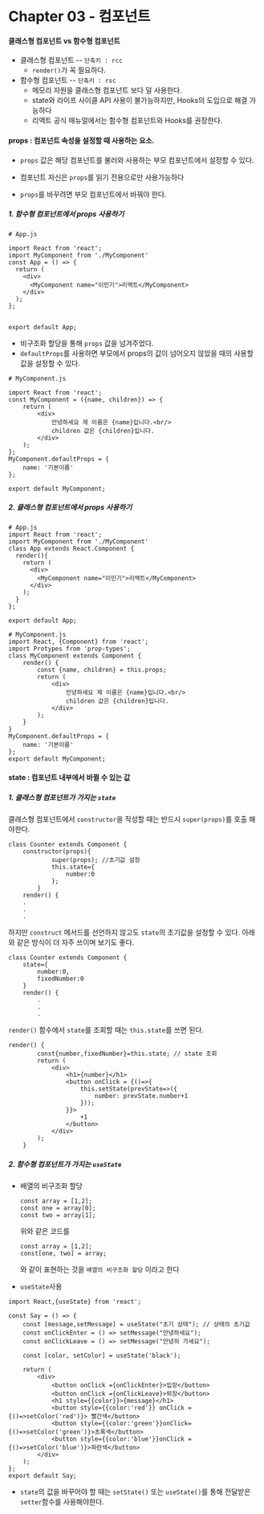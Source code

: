 # Chapter 03 - 컴포넌트



#### 클래스형 컴포넌트 vs 함수형 컴포넌트

- 클래스형 컴포넌트 -- `단축키 : rcc`
  - `render()`가 꼭 필요하다.
- 함수형 컴포넌트 -- `단축키 : rsc`
  - 메모리 자원을 클래스형 컴포넌트 보다 덜 사용한다.
  - state와 라이프 사이클 API 사용이 불가능하지만, Hooks의 도입으로 해결 가능하다
  - 리액트 공식 매뉴얼에서는 함수형 컴포넌트와 Hooks를 권장한다.



#### props : 컴포넌트 속성을 설정할 때 사용하는 요소.

- `props` 값은 해당 컴포넌트를 불러와 사용하는 부모 컴포넌트에서 설정할 수 있다.

- 컴포넌트 자신은 `props`를 읽기 전용으로만 사용가능하다
- `props`를 바꾸려면 부모 컴포넌트에서 바꿔야 한다.

 ##### 1. 함수형 컴포넌트에서 props 사용하기

```react
# App.js

import React from 'react';
import MyComponent from './MyComponent'
const App = () => {
  return (
    <div>
      <MyComponent name="이민기">리액트</MyComponent>
    </div>
  );
};


export default App;
```



- 비구조화 할당을 통해 `props` 값을 넘겨주었다.
- `defaultProps`를 사용하면 부모에서 props의 값이 넘어오지 않았을 때의 사용할 값을 설정할 수 있다.

```react
# MyComponent.js

import React from 'react';
const MyComponent = ({name, children}) => {    
    return (
        <div>
            안녕하세요 제 이름은 {name}입니다.<br/>
            children 값은 {children}입니다.
        </div>
    );
};
MyComponent.defaultProps = {
    name: '기본이름'
};

export default MyComponent;
```



##### 2. 클래스형 컴포넌트에서 props 사용하기

```react	
# App.js
import React from 'react';
import MyComponent from './MyComponent'
class App extends React.Component {
  render(){
    return (
      <div>
        <MyComponent name="이민기">리액트</MyComponent>
      </div>
    );    
  }
};

export default App;

# MyComponent.js
import React, {Component} from 'react';
import Protypes from 'prop-types';
class MyComponent extends Component {
    render() {
        const {name, children} = this.props;
        return (
            <div>
                안녕하세요 제 이름은 {name}입니다.<br/>
                children 값은 {children}입니다.
            </div>
        );
    }
}
MyComponent.defaultProps = {
    name: '기본이름'
};
export default MyComponent;
```



#### state : 컴포넌트 내부에서 바뀔 수 있는 값

##### 	1. 클래스형 컴포넌트가 가지는 `state`

클래스형 컴포넌트에서 `constructor`을 작성할 때는 반드시 `super(props)`를 호출 해야한다.

```react
class Counter extends Component { 
    constructor(props){
            super(props); //초기값 설정
            this.state={
                number:0
            };
        }
    render() {
    .
    .
    .
```



하지만 `construct` 메서드를 선언하지 않고도 `state`의 초기값을 설정할 수 있다. 아래와 같은 방식이 더 자주 쓰이며 보기도 좋다.

```react
class Counter extends Component {
    state={
        number:0,
        fixedNumber:0
    }
    render() {
        .
        .
        .
```

`render()` 함수에서 `state`를 조회할 때는 `this.state`를 쓰면 된다. 

```react
render() {
        const{number,fixedNumber}=this.state; // state 조회
        return (
            <div>
                <h1>{number}</h1>
                <button onClick = {()=>{
                    this.setState(prevState=>({
                        number: prevState.number+1
                    }));                    
                }}>
                    +1
                </button>
            </div>
        );
    }
```





##### 	2. 함수형 컴포넌트가 가지는 `useState`

- 배열의 비구조화 할당

  ```react
  const array = [1,2];
  const one = array[0];
  const two = array[1];
  ```

  위와 같은 코드를

  ```react
  const array = [1,2];
  const[one, two] = array;
  ```

  와 같이 표현하는 것을 `배열의 비구조화 할당` 이라고 한다

- `useState`사용

```react
import React,{useState} from 'react';

const Say = () => {
    const [message,setMessage] = useState("초기 상태"); // 상태의 초기값
    const onClickEnter = () => setMessage("안녕하세요");
    const onClickLeave = () => setMessage("안녕히 가세요");

    const [color, setColor] = useState('black');

    return (
        <div>
            <button onClick ={onClickEnter}>입장</button>
            <button onClick ={onClickLeave}>퇴장</button>
            <h1 style={{color}}>{message}</h1>
            <button style={{color:'red'}} onClick = {()=>setColor('red')}> 빨간색</button>
            <button style={{color:'green'}}onClick={()=>setColor('green')}>초록색</button>
            <button style={{color:'blue'}}onClick ={()=>setColor('blue')}>파란색</button>
        </div>
    );
};
export default Say;
```



- `state`의 값을 바꾸어야 할 때는 `setState()` 또는 `useState()`를 통해 전달받은  `setter`함수를 사용해야한다. 
